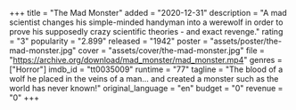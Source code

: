 +++
title = "The Mad Monster"
added = "2020-12-31"
description = "A mad scientist changes his simple-minded handyman into a werewolf in order to prove his supposedly crazy scientific theories - and exact revenge."
rating = "3"
popularity = "2.899"
released = "1942"
poster = "assets/poster/the-mad-monster.jpg"
cover = "assets/cover/the-mad-monster.jpg"
file = "https://archive.org/download/mad_monster/mad_monster.mp4"
genres = ["Horror"]
imdb_id = "tt0035009"
runtime = "77"
tagline = "The blood of a wolf he placed in the veins of a man... and created a monster such as the world has never known!"
original_language = "en"
budget = "0"
revenue = "0"
+++
